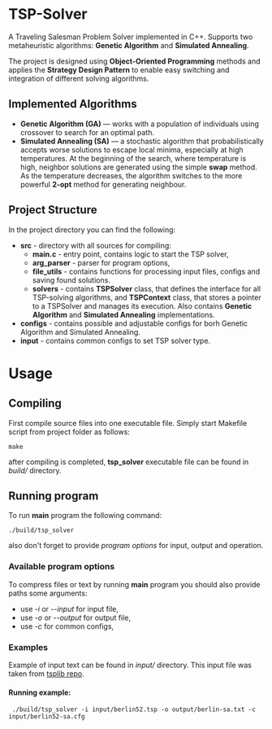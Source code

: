 # TSP-Solver

A Traveling Salesman Problem Solver implemented in C++. Supports two metaheuristic algorithms: **Genetic Algorithm** and **Simulated Annealing**.

The project is designed using **Object-Oriented Programming** methods and applies the **Strategy Design Pattern** to enable easy switching and integration of different solving algorithms.

## Implemented Algorithms

- **Genetic Algorithm (GA)** — works with a population of individuals using crossover to search for an optimal path.
- **Simulated Annealing (SA)** — a stochastic algorithm that probabilistically accepts worse solutions to escape local minima, especially at high temperatures. At the beginning of the search, where temperature is high, neighbor solutions are generated using the simple **swap** method. As the temperature decreases, the algorithm switches to the more powerful **2-opt** method for generating neighbour.

## Project Structure

In the project directory you can find the following:

 - **src** - directory with all sources for compiling:
    - **main.c** - entry point, contains logic to start the TSP solver,
    - **arg_parser** - parser for program options,
    - **file_utils** - contains functions for processing input files, configs and saving found solutions.
    - **solvers** - contains **TSPSolver** class, that defines the interface for all TSP-solving algorithms, and **TSPContext** class, that stores a pointer to a TSPSolver and manages its execution. Also contains **Genetic Algorithm** and **Simulated Annealing** implementations.
- **configs** - contains possible and adjustable configs for borh Genetic Algorithm and Simulated Annealing.
- **input** - contains common configs to set TSP solver type.

# Usage
## Compiling
First compile source files into one executable file. Simply start Makefile script from project folder as follows:
```console
make 
```
after compiling is completed, **tsp_solver** executable file can be found in *build/* directory. 

## Running program
To run **main** program the following command:
```console
./build/tsp_solver
```
also don't forget to provide *program options* for input, output and operation.

### Available program options
To compress files or text by running **main** program you should also provide paths some arguments:
- use *-i* or *--input* for input file,
- use *-o* or *--output* for output file,
- use *-c* for common configs,

### Examples
Example of input text can be found in *input/* directory. This input file was taken from [tsplib repo](https://github.com/mastqe/tsplib).

#### Running example:
```console
 ./build/tsp_solver -i input/berlin52.tsp -o output/berlin-sa.txt -c input/berlin52-sa.cfg
```
